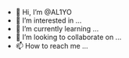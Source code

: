 - 👋 Hi, I’m @AL1YO
- 👀 I’m interested in ...
- 🌱 I’m currently learning ...
- 💞️ I’m looking to collaborate on ...
- 📫 How to reach me ...

<!---
AL1YO/AL1YO is a ✨ special ✨ repository because its `README.md` (this file) appears on your GitHub profile.
You can click the Preview link to take a look at your changes.
--->

